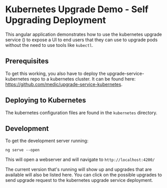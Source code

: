 # Kubernetes Upgrade Demo - Self Upgrading Deployment

This angular application demonstrates how to use the kubernetes upgrade service () to expose a UI to end users that they can use to upgrade pods without the need to use tools like `kubectl`.
## Prerequisites

To get this working, you also have to deploy the upgrade-service-kubernetes repo to a kubernetes cluster. It can be found here: https://github.com/medic/upgrade-service-kubernetes.

## Deploying to Kubernetes

The kubernetes configuration files are found in the `kubernetes` directory.
## Development

To get the development server running:

`ng serve --open`

This will open a webserver and will navigate to `http://localhost:4200/`

The current version that's running will show up and upgrades that are available will also be listed here. You can click on the possible upgrades to send upgrade request to the kubernetes upgrade service deployment.

